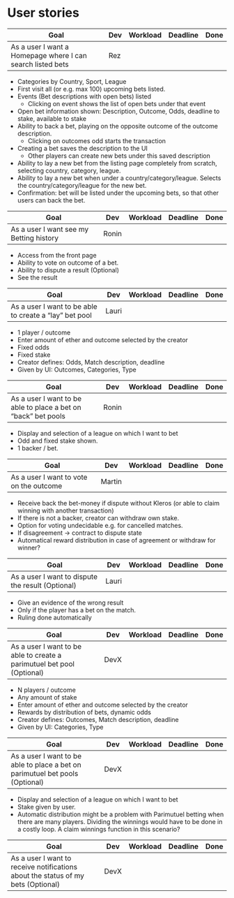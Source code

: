 # User stories

|Goal|Dev|Workload|Deadline|Done|
|----|---|--------|--------|----|
|As a user I want a Homepage where I can search listed bets|Rez||||
- Categories by Country, Sport, League
- First visit all (or e.g. max 100) upcoming bets listed.
- Events (Bet descriptions with open bets) listed
  - Clicking on event shows the list of open bets under that event
- Open bet information shown: Description, Outcome, Odds, deadline to stake, available to stake
- Ability to back a bet, playing on the opposite outcome of the outcome description.
  - Clicking on outcomes odd starts the transaction
- Creating a bet saves the description to the UI
  - Other players can create new bets under this saved description 
- Ability to lay a new bet from the listing page completely from scratch, selecting country, category, league.
- Ability to lay a new bet when under a country/category/league. Selects the country/category/league for the new bet.
- Confirmation: bet will be listed under the upcoming bets, so that other users can back the bet.

|Goal|Dev|Workload|Deadline|Done|
|----|---|--------|--------|----|
|As a user I want see my Betting history|Ronin||||
- Access from the front page
- Ability to vote on outcome of a bet.
- Ability to dispute a result (Optional)
- See the result

|Goal|Dev|Workload|Deadline|Done|
|----|---|--------|--------|----|
|As a user I want to be able to create a “lay” bet pool|Lauri||||
- 1 player / outcome
- Enter amount of ether and outcome selected by the creator
- Fixed odds
- Fixed stake
- Creator defines: Odds, Match description, deadline
- Given by UI: Outcomes, Categories, Type

|Goal|Dev|Workload|Deadline|Done|
|----|---|--------|--------|----|
|As a user I want to be able to place a bet on “back” bet pools|Ronin||||
- Display and selection of  a league on which I want to bet
- Odd and fixed stake shown.
- 1 backer / bet.

|Goal|Dev|Workload|Deadline|Done|
|----|---|--------|--------|----|
|As a user I want to vote on the outcome|Martin||||
- Receive back the bet-money if dispute without Kleros (or able to claim winning with another transaction)
- If there is not a backer, creator can withdraw own stake.
- Option for voting undecidable e.g. for cancelled matches.
- If disagreement -> contract to dispute state
- Automatical reward distribution in case of agreement or withdraw for winner?


|Goal|Dev|Workload|Deadline|Done|
|----|---|--------|--------|----|
|As a user I want to dispute the result (Optional)|Lauri||||
- Give an evidence of the wrong result
- Only if the player has a bet on the match.
- Ruling done automatically

|Goal|Dev|Workload|Deadline|Done|
|----|---|--------|--------|----|
|As a user I want to be able to create a parimutuel bet pool (Optional)|DevX||||
- N players / outcome
- Any amount of stake
- Enter amount of ether and outcome selected by the creator
- Rewards by distribution of bets, dynamic odds
- Creator defines: Outcomes, Match description, deadline
- Given by UI: Categories, Type

|Goal|Dev|Workload|Deadline|Done|
|----|---|--------|--------|----|
|As a user I want to be able to place a bet on parimutuel bet pools (Optional)|DevX||||
- Display and selection of  a league on which I want to bet
- Stake given by user.
- Automatic distribution might be a problem with Parimutuel betting when there are many players. Dividing the winnings would have to be done in a costly loop. A claim winnings function in this scenario?

|Goal|Dev|Workload|Deadline|Done|
|----|---|--------|--------|----|
|As a user I want to receive notifications about the status of my bets (Optional)|DevX||||
